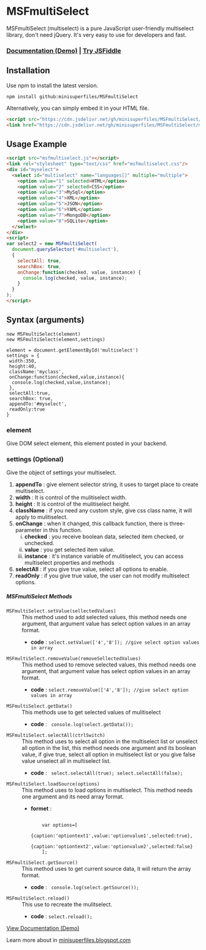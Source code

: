 # MSFmultiSelect
MSFmultiSelect (multiselect) is a pure JavaScript user-friendly multiselect library, don't need jQuery. It's very easy to use for developers and fast.
### [Documentation (Demo)](https://minisuperfiles.blogspot.com/p/documentation.html?project=msfmultiselect) | [Try JSFiddle](http://jsfiddle.net/afabbro/vrVAP/)
## Installation
Use npm to install the latest version.
```
npm install github:minisuperfiles/MSFmultiSelect
```
Alternatively, you can simply embed it in your HTML file.
```html
<script src="https://cdn.jsdelivr.net/gh/minisuperfiles/MSFmultiSelect/msfmultiselect.js"></script>
<link href="https://cdn.jsdelivr.net/gh/minisuperfiles/MSFmultiSelect/msfmultiselect.css" rel="stylesheet"/>
```
## Usage Example
```html
<script src="msfmultiselect.js"></script>
<link rel="stylesheet" type="text/css" href="msfmultiselect.css"/>
<div id="myselect">
  <select id="multiselect" name="languages[]" multiple="multiple">
    <option value="1" selected>HTML</option>
    <option value="2" selected>CSS</option>
    <option value="3">MySql</option>
    <option value="4">XML</option>
    <option value="5">JSON</option>
    <option value="6">YAML</option>
    <option value="7">MongoDB</option>
    <option value="8">SQLite</option>
  </select>
</div>
<script>
var select2 = new MSFmultiSelect(
  document.querySelector('#multiselect'),
  {
    selectAll: true,
    searchBox: true,
    onChange:function(checked, value, instance) {
      console.log(checked, value, instance);
    }
  }
);
</script>
```
## Syntax (arguments)
```
new MSFmultiSelect(element)
new MSFmultiSelect(element,settings)

element = document.getElementById('multiselect')
settings = {
 width:350,
 height:40,
 className:'myclass',
 onChange:function(checked,value,instance){
  console.log(checked,value,instance);
 },
 selectAll:true,
 searchBox: true,
 appendTo:'#myselect',
 readOnly:true
}
```
### element
Give DOM select element, this element posted in your backend.
### settings (Optional)
Give the object of settings your multiselect.
<ol type="1"><li><b>appendTo</b> : give element selector string, it uses to target place to create multiselect.</li>
<li><b>width</b> : It is control of the mulitiselect width.</li>
  <li><b>height</b> :  It is control of the mulitiselect height.</li>
  <li><b>className</b> : if you need any custom style, give css class name, it will apply to mulitiselect.</li>
  <li><b>onChange</b> : when it changed, this callback function, there is three-parameter in this function.<ol type="i"><li><b>checked</b> : you receive boolean data, selected item checked, or unchecked.</li>
  <li><b>value</b> : you get selected item value.</li>
  <li><b>instance</b> : it's instance variable of mulitiselect, you can access multiselect properties and methods</li></ol></li>
  <li><b>selectAll</b> : if you give true value, select all options to enable.</li>
  <li><b>readOnly</b> :  if you give true value, the user can not modify multiselect options.</li></ol>
<h5>MSFmultiSelect Methods</h5><dl>
  <dt><code>MSFmultiSelect.setValue(sellectedValues)</code></dt>
<dd>This method used to add selected values, this method needs one argument, that argument value has select option values in an array format.<ul>
<li><b>code</b> : <code>select.setValue(['4','8']); //give select option values in array</code></li></ul></dd>
<dt><code>MSFmultiSelect.removeValue(removeSellectedValues)</code></dt>
  <dd>This method used to remove selected values, this method needs one argument, that argument value has select option values in an array format.<ul>
<li><b>code</b> : <code>select.removeValue(['4','8']); //give select option values in array</code></li></dd>
<dt><code>MSFmultiSelect.getData()</code></dt>
  <dd>This methods use to get selected values of mulitiselect<ul>
<li><b>code</b> : <code> console.log(select.getData());</code></li></ul></dd>
<dt><code>MSFmultiSelect.selectAll(ctrlSwitch)</code></dt>
  <dd>This method uses to select all option in the multiselect list or unselect all option in the list, this method needs one argument and its boolean value, if give true, select all option in multiselect list or you give false value unselect all in multiselect list.<ul>
<li><b>code</b> : <code> select.selectAll(true); select.selectAll(false);</code></li></ul></dd>
  <dt><code>MSFmultiSelect.loadSource(options)</code></dt>
  <dd>This method uses to load options in multiselect. This method needs one argument and its need array format.<ul>
<li><b>formet</b> : <pre>
<code>
    var options=[
        {caption:'optiontext1',value:'optionvalue1',selected:true},
        {caption:'optiontext2',value:'optionvalue2',selected:false}
    ];</code></pre></li>
</ul></dd><dt><code>MSFmultiSelect.getSource()</code></dt>
<dd>This method uses to get current source data, it will return the array format.<ul>
<li><b>code</b> : <code> console.log(select.getSource());</code></li></ul></dd><dt><code>MSFmultiSelect.reload()</code></dt><dd>This use to recreate the mulitselect.<ul>
<li><b>code</b> : <code>select.reload();</code></li></ul></dd></dl>
<a target="_blank" href="https://minisuperfiles.blogspot.com/p/documentation.html?project=msfmultiselect" >View Documentation (Demo)</a>

<p>Learn more about in <a target="_blank" href="https://minisuperfiles.blogspot.com" >minisuperfiles.blogspot.com</a></p>
